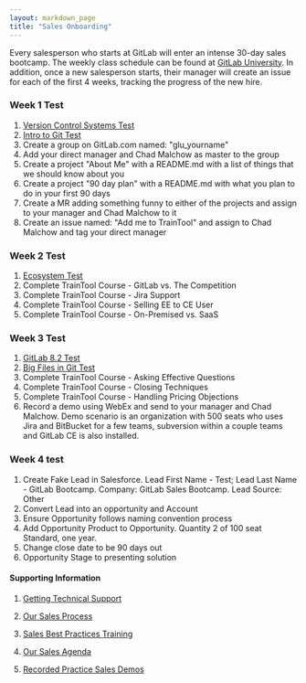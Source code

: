 ```yaml
---
layout: markdown_page
title: "Sales Onboarding"
---
```


Every salesperson who starts at GitLab will enter an intense 30-day sales bootcamp.  The weekly class schedule can be found at [GitLab University](https://about.gitlab.com/university/).  In addition, once a new salesperson starts, their manager will create an issue for each of the first 4 weeks, tracking the progress of the new hire.

### Week 1 Test
1. [Version Control Systems Test](http://goo.gl/forms/8H8SNcH70T)
1. [Intro to Git Test](http://goo.gl/forms/GgWF1T5Ceg)
1. Create a group on GitLab.com named: "glu_yourname"
1. Add your direct manager and Chad Malchow as master to the group
1. Create a project "About Me" with a README.md with a list of things that we should know about you
1. Create a project "90 day plan" with a README.md with what you plan to do in your first 90 days
1. Create a MR adding something funny to either of the projects and assign to your manager and Chad Malchow to it
1. Create an issue named: "Add me to TrainTool" and assign to Chad Malchow and tag your direct manager

### Week 2 Test
1. [Ecosystem Test](http://goo.gl/forms/5Vrf3CE0iC)
1. Complete TrainTool Course - GitLab vs. The Competition
1. Complete TrainTool Course - Jira Support
1. Complete TrainTool Course - Selling EE to CE User
1. Complete TrainTool Course - On-Premised vs. SaaS

### Week 3 Test
1. [GitLab 8.2 Test](http://goo.gl/forms/9PnmhiNzEa)
1. [Big Files in Git Test](http://goo.gl/forms/RFsNK9fKuj)
1. Complete TrainTool Course - Asking Effective Questions
1. Complete TrainTool Course - Closing Techniques
1. Complete TrainTool Course - Handling Pricing Objections
1. Record a demo using WebEx and send to your manager and Chad Malchow.  Demo scenario is an organization with 500 seats who uses Jira and BitBucket for a few teams, subversion within a couple teams and GitLab CE is also installed.

### Week 4 test
1. Create Fake Lead in Salesforce.  Lead First Name - Test; Lead Last Name - GitLab Bootcamp.  Company: GitLab Sales Bootcamp. Lead Source: Other
1. Convert Lead into an opportunity and Account
1. Ensure Opportunity follows naming convention process
1. Add Opportunity Product to Opportunity.  Quantity 2 of 100 seat Standard, one year.
1. Change close date to be 90 days out
1. Opportunity Stage to presenting solution

#### Supporting Information

1. [Getting Technical Support](https://about.gitlab.com/handbook/support/#internal)

1. [Our Sales Process](https://about.gitlab.com/handbook/sales-process/)

1. [Sales Best Practices Training](https://about.gitlab.com/handbook/sales-training/)

1. [Our Sales Agenda](https://docs.google.com/document/d/1l1ecVjKAJY67Zk28CYFiepHAFzvMNu9yDUYVSQmlTmU/edit)

1. [Recorded Practice Sales Demos](https://drive.google.com/drive/u/0/folders/0B_XVovPbWgADM1M3VUg1ZVJ0UjQ)
